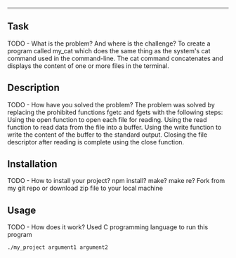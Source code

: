***

## Task
TODO - What is the problem? And where is the challenge?
To create a program called my_cat which does the same thing as the system's cat command used in the command-line.
The cat command concatenates and displays the content of one or more files in the terminal.

## Description
TODO - How have you solved the problem?
The problem was solved by replacing the prohibited functions fgetc and fgets with the following steps:
Using the open function to open each file for reading.
Using the read function to read data from the file into a buffer.
Using the write function to write the content of the buffer to the standard output.
Closing the file descriptor after reading is complete using the close function.

## Installation
TODO - How to install your project? npm install? make? make re?
Fork from my git repo or download zip file to your local machine

## Usage
TODO - How does it work?
Used C programming language to run this program
```
./my_project argument1 argument2
```
